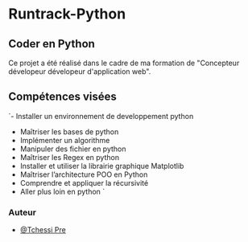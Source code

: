 # Runtrack-Python
## Coder en Python
Ce projet a été réalisé dans le cadre de ma formation de "Concepteur dévelopeur dévelopeur d'application web".



## Compétences visées

`- Installer un environnement de developpement python
- Maîtriser les bases de python
- Implémenter un algorithme
- Manipuler des fichier en python
- Maîtriser les Regex en python
- Installer et utiliser la librairie graphique Matplotlib
- Maîtriser l’architecture POO en Python
- Comprendre et appliquer la récursivité
- Aller plus loin en python
`

### Auteur

- [@Tchessi Pre](https://github.com/Tchessi)